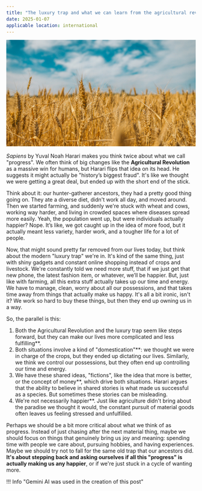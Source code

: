```yaml
---
title: "The luxury trap and what we can learn from the agricultural revolution"
date: 2025-01-07
applicable location: international
---
```


![](images/wheat.jpg)

*Sapiens* by Yuval Noah Harari makes you think twice about what we call "progress". We often think of big changes like the **Agricultural Revolution** as a massive win for humans, but Harari flips that idea on its head. He suggests it might actually be "history’s biggest fraud". It's like we thought we were getting a great deal, but ended up with the short end of the stick.
<!-- more -->

Think about it: our hunter-gatherer ancestors, they had a pretty good thing going on. They ate a diverse diet, didn't work all day, and moved around. Then we started farming, and suddenly we're stuck with wheat and cows, working way harder, and living in crowded spaces where diseases spread more easily. Yeah, the population went up, but were individuals actually happier? Nope. It’s like, we got caught up in the idea of more food, but it actually meant less variety, harder work, and a tougher life for a lot of people.

Now, that might sound pretty far removed from our lives today, but think about the modern "luxury trap" we're in. It's kind of the same thing, just with shiny gadgets and constant online shopping instead of crops and livestock. We're constantly told we need more stuff, that if we just get that new phone, the latest fashion item, or whatever, we’ll be happier. But, just like with farming, all this extra stuff actually takes up our time and energy. We have to manage, clean, worry about all our possessions, and that takes time away from things that actually make us happy. It's all a bit ironic, isn't it? We work so hard to buy these things, but then they end up owning us in a way.

So, the parallel is this:

1. Both the Agricultural Revolution and the luxury trap seem like steps forward, but they can make our lives more complicated and less fulfilling**.
2. Both situations involve a kind of "domestication"**: we thought we were in charge of the crops, but they ended up dictating our lives. Similarly, we think we control our possessions, but they often end up controlling our time and energy.
3. We have these shared ideas, "fictions", like the idea that more is better, or the concept of money**, which drive both situations. Harari argues that the ability to believe in shared stories is what made us successful as a species. But sometimes these stories can be misleading.
4. We're not necessarily happier**. Just like agriculture didn't bring about the paradise we thought it would, the constant pursuit of material goods often leaves us feeling stressed and unfulfilled.

Perhaps we should be a bit more critical about what we think of as progress. Instead of just chasing after the next material thing, maybe we should focus on things that genuinely bring us joy and meaning: spending time with people we care about, pursuing hobbies, and having experiences. Maybe we should try not to fall for the same old trap that our ancestors did.  **It's about stepping back and asking ourselves if all this "progress" is actually making us any happier**, or if we're just stuck in a cycle of wanting more.

!!! Info "Gemini AI was used in the creation of this post"

